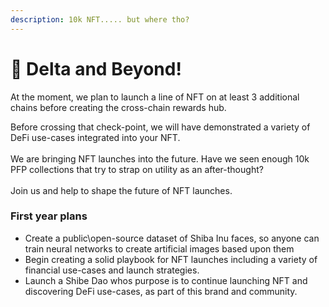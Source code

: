 ```yaml
---
description: 10k NFT..... but where tho?
---
```


# 🤠 Delta and Beyond!

At the moment, we plan to launch a line of NFT on at least 3 additional chains before creating the cross-chain rewards hub.

Before crossing that check-point, we will have demonstrated a variety of DeFi use-cases integrated into your NFT. \
\
We are bringing NFT launches into the future. Have we seen enough 10k PFP collections that try to strap on utility as an after-thought? \
\
Join us and help to shape the future of NFT launches.

### First year plans

* Create a public\open-source dataset of Shiba Inu faces, so anyone can train neural networks to create artificial images based upon them
* Begin creating a solid playbook for NFT launches including a variety of financial use-cases and launch strategies.&#x20;
* Launch a Shibe Dao whos purpose is to continue launching NFT and discovering DeFi use-cases, as part of this brand and community.
